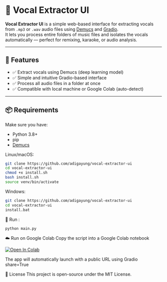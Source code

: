 # 🎤 Vocal Extractor UI

**Vocal Extractor UI** is a simple web-based interface for extracting vocals from `.mp3` or `.wav` audio files using [Demucs](https://github.com/facebookresearch/demucs) and [Gradio](https://www.gradio.app/).  
It lets you process entire folders of music files and isolates the vocals automatically — perfect for remixing, karaoke, or audio analysis.

---

## 🚀 Features

- ✅ Extract vocals using Demucs (deep learning model)
- ✅ Simple and intuitive Gradio-based interface
- ✅ Process all audio files in a folder at once
- ✅ Compatible with local machine or Google Colab (auto-detect)

---

## 📦 Requirements

Make sure you have:

- Python 3.8+
- pip
- [Demucs](https://github.com/facebookresearch/demucs)

Linux/macOS:

```bash
git clone https://github.com/adigayung/vocal-extractor-ui
cd vocal-extractor-ui
chmod +x install.sh
bash install.sh
source venv/bin/activate
```

Windows:
```bash
git clone https://github.com/adigayung/vocal-extractor-ui
cd vocal-extractor-ui
install.bat
```

🧪 Run :
```bash
python main.py
```

☁️ Run on Google Colab
Copy the script into a Google Colab notebook

[![Open In Colab](https://colab.research.google.com/assets/colab-badge.svg)](https://colab.research.google.com/github/adigayung/vocal-extractor-ui/main/colab.ipynb) 

The app will automatically launch with a public URL using Gradio share=True

📜 License
This project is open-source under the MIT License.
